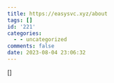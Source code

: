 ```yaml
---
title: https://easysvc.xyz/about
tags: []
id: '221'
categories:
  - - uncategorized
comments: false
date: 2023-08-04 23:06:32
---
```


\[\]